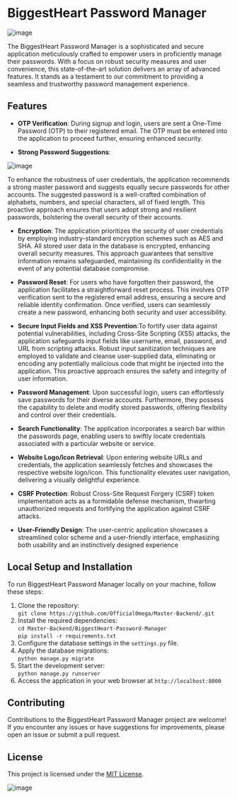 # BiggestHeart Password Manager
![image](https://github.com/Biggestheart/alx-higher_level_programming/assets/57988686/4eef38ad-c9c3-4e86-b626-6875166bcbc2)

The BiggestHeart Password Manager is a sophisticated and secure application meticulously crafted to empower users in proficiently manage their passwords.
With a focus on robust security measures and user convenience, this state-of-the-art solution delivers an array of advanced features.
It stands as a testament to our commitment to providing a seamless and trustworthy password management experience.

## Features

- **OTP Verification**: During signup and login, users are sent a One-Time Password (OTP) to their registered email. The OTP must be entered into the application to proceed further, ensuring enhanced security.

- **Strong Password Suggestions**: 

![image](https://github.com/Biggestheart/alx-higher_level_programming/assets/57988686/6eddef42-0661-428c-a7bb-cf59436bf1ff)

To enhance the robustness of user credentials, the application recommends a strong master password and suggests equally secure passwords for other accounts. The suggested password is a well-crafted combination of alphabets, numbers, and special characters, all of fixed length. This proactive approach ensures that users adopt strong and resilient passwords, bolstering the overall security of their accounts.

- **Encryption**: The application prioritizes the security of user credentials by employing industry-standard encryption schemes such as AES and SHA. All stored user data in the database is encrypted, enhancing overall security measures. This approach guarantees that sensitive information remains safeguarded, maintaining its confidentiality in the event of any potential database compromise.

- **Password Reset**: 
For users who have forgotten their password, the application facilitates a straightforward reset process. This involves OTP verification sent to the registered email address, ensuring a secure and reliable identity confirmation. Once verified, users can seamlessly create a new password, enhancing both security and user accessibility.

- **Secure Input Fields and XSS Prevention**:To fortify user data against potential vulnerabilities, including Cross-Site Scripting (XSS) attacks, the application safeguards input fields like username, email, password, and URL from scripting attacks. Robust input sanitization techniques are employed to validate and cleanse user-supplied data, eliminating or encoding any potentially malicious code that might be injected into the application. This proactive approach ensures the safety and integrity of user information.

- **Password Management**: Upon successful login, users can effortlessly save passwords for their diverse accounts. Furthermore, they possess the capability to delete and modify stored passwords, offering flexibility and control over their credentials.

- **Search Functionality**: The application incorporates a search bar within the passwords page, enabling users to swiftly locate credentials associated with a particular website or service.

- **Website Logo/Icon Retrieval**:
Upon entering website URLs and credentials, the application seamlessly fetches and showcases the respective website logo/icon. This functionality elevates user navigation, delivering a visually delightful experience.

- **CSRF Protection**: 
Robust Cross-Site Request Forgery (CSRF) token implementation acts as a formidable defense mechanism, thwarting unauthorized requests and fortifying the application against CSRF attacks.

- **User-Friendly Design**: 
The user-centric application showcases a streamlined color scheme and a user-friendly interface, emphasizing both usability and an instinctively designed experience


## Local Setup and Installation

To run BiggestHeart Password Manager locally on your machine, follow these steps:

1. Clone the repository:<br>`git clone https://github.com/Official0mega/Master-Backend/.git`
3. Install the required dependencies:<br>`cd Master-Backend/BiggestHeart-Password-Manager`<br>`pip install -r requirements.txt`
4. Configure the database settings in the `settings.py` file.
5. Apply the database migrations:<br>`python manage.py migrate`
6. Start the development server:<br>`python manage.py runserver`
7. Access the application in your web browser at `http://localhost:8000`



## Contributing

Contributions to the BiggestHeart Password Manager project are welcome! If you encounter any issues or have suggestions for improvements, please open an issue or submit a pull request.

## License

This project is licensed under the [MIT License](LICENSE).

![image](https://github.com/Biggestheart/alx-higher_level_programming/assets/57988686/143f161f-d8be-4cde-9e4a-9acb8894618c)

